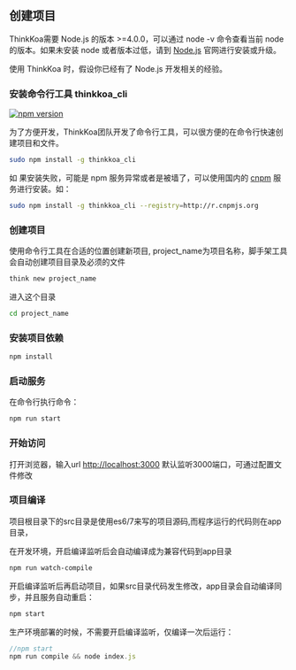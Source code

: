## 创建项目

ThinkKoa需要 Node.js 的版本 &gt;=4.0.0，可以通过 node -v 命令查看当前 node 的版本。如果未安装 node 或者版本过低，请到 [Node.js](http://nodejs.org/) 官网进行安装或升级。

使用 ThinkKoa 时，假设你已经有了 Node.js 开发相关的经验。

### 安装命令行工具 thinkkoa_cli  
[![npm version](https://badge.fury.io/js/thinkkoa_cli.svg)](https://badge.fury.io/js/thinkkoa_cli)

为了方便开发，ThinkKoa团队开发了命令行工具，可以很方便的在命令行快速创建项目和文件。

```sh
sudo npm install -g thinkkoa_cli
```
如
果安装失败，可能是 npm 服务异常或者是被墙了，可以使用国内的 [cnpm](http://npm.taobao.org/) 服务进行安装。如：

```sh
sudo npm install -g thinkkoa_cli --registry=http://r.cnpmjs.org
```

### 创建项目

使用命令行工具在合适的位置创建新项目, project_name为项目名称，脚手架工具会自动创建项目目录及必须的文件

```sh
think new project_name
```

进入这个目录

```sh
cd project_name
```

### 安装项目依赖

```sh
npm install
```

### 启动服务

在命令行执行命令： 

```sh
npm run start
```

### 开始访问

打开浏览器，输入url [http://localhost:3000](http://localhost:3000)
默认监听3000端口，可通过配置文件修改

### 项目编译

项目根目录下的src目录是使用es6/7来写的项目源码,而程序运行的代码则在app目录，

在开发环境，开启编译监听后会自动编译成为兼容代码到app目录

```sh
npm run watch-compile
```
开启编译监听后再启动项目，如果src目录代码发生修改，app目录会自动编译同步，并且服务自动重启：

```sh
npm start
```

生产环境部署的时候，不需要开启编译监听，仅编译一次后运行：

```js
//npm start
npm run compile && node index.js

```
